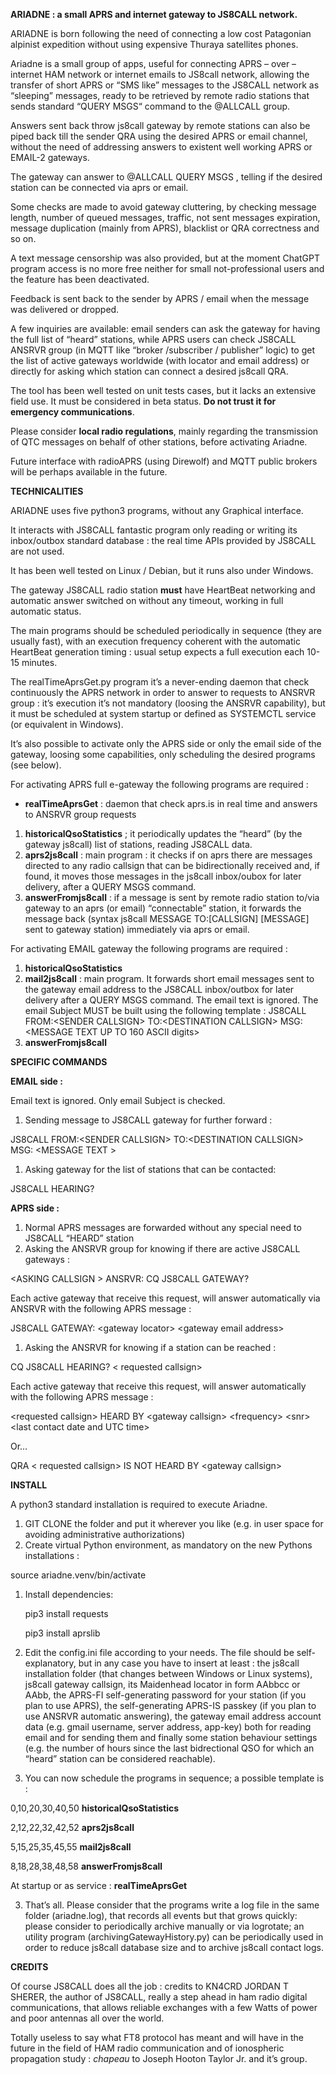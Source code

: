 **ARIADNE : a small APRS and internet gateway to JS8CALL network.**

ARIADNE is born following the need of connecting a low cost Patagonian alpinist expedition without using expensive Thuraya satellites phones.

Ariadne is a small group of apps, useful for connecting APRS – over – internet HAM network or internet emails to JS8call network, allowing the transfer of short APRS or “SMS like” messages to the JS8CALL network as “sleeping” messages, ready to be retrieved by remote radio stations that sends standard “QUERY MSGS“ command to the @ALLCALL group.

Answers sent back throw js8call gateway by remote stations can also be piped back till the sender QRA using the desired APRS or email channel, without the need of addressing answers to existent well working APRS or EMAIL-2 gateways.

The gateway can answer to @ALLCALL QUERY MSGS , telling if the desired station can be connected via aprs or email.

Some checks are made to avoid gateway cluttering, by checking message length, number of queued messages, traffic, not sent messages expiration, message duplication (mainly from APRS), blacklist or QRA correctness and so on.

A text message censorship was also provided, but at the moment ChatGPT program access is no more free neither for small not-professional users and the feature has been deactivated.

Feedback is sent back to the sender by APRS / email when the message was delivered or dropped.

A few inquiries are available: email senders can ask the gateway for having the full list of “heard” stations, while APRS users can check JS8CALL ANSRVR group (in MQTT like “broker /subscriber / publisher” logic) to get the list of active gateways worldwide (with locator and email address) or directly for asking which station can connect a desired js8call QRA.

The tool has been well tested on unit tests cases, but it lacks an extensive field use. It must be considered in beta status. **Do not trust it for emergency communications**.

Please consider **local radio regulations**, mainly regarding the transmission of QTC messages on behalf of other stations, before activating Ariadne.

Future interface with radioAPRS (using Direwolf) and MQTT public brokers will be perhaps available in the future.

**TECHNICALITIES**

ARIADNE uses five python3 programs, without any Graphical interface.

It interacts with JS8CALL fantastic program only reading or writing its inbox/outbox standard database : the real time APIs provided by JS8CALL are not used.

It has been well tested on Linux / Debian, but it runs also under Windows.

The gateway JS8CALL radio station **must** have HeartBeat networking and automatic answer switched on without any timeout, working in full automatic status.

The main programs should be scheduled periodically in sequence (they are usually fast), with an execution frequency coherent with the automatic HeartBeat generation timing : usual setup expects a full execution each 10-15 minutes.

The realTimeAprsGet.py program it’s a never-ending daemon that check continuously the APRS network in order to answer to requests to ANSRVR group : it’s execution it’s not mandatory (loosing the ANSRVR capability), but it must be scheduled at system startup or defined as SYSTEMCTL service (or equivalent in Windows).

It’s also possible to activate only the APRS side or only the email side of the gateway, loosing some capabilities, only scheduling the desired programs (see below).

For activating APRS full e-gateway the following programs are required :

-   **realTimeAprsGet** : daemon that check aprs.is in real time and answers to ANSRVR group requests
   
1.  **historicalQsoStatistics** ; it periodically updates the “heard” (by the gateway js8call) list of stations, reading JS8CALL data.
2.  **aprs2js8call** : main program : it checks if on aprs there are messages directed to any radio callsign that can be bidirectionally received and, if found, it moves those messages in the js8call inbox/oubox for later delivery, after a QUERY MSGS command.
3.  **answerFromjs8call** : if a message is sent by remote radio station to/via gateway to an aprs (or email) “connectable” station, it forwards the message back (syntax js8call MESSAGE TO:[CALLSIGN] [MESSAGE] sent to gateway station) immediately via aprs or email.

For activating EMAIL gateway the following programs are required :

1.  **historicalQsoStatistics**
2.  **mail2js8call** : main program. It forwards short email messages sent to the gateway email address to the JS8CALL inbox/outbox for later delivery after a QUERY MSGS command. The email text is ignored. The email Subject MUST be built using the following template : JS8CALL FROM:\<SENDER CALLSIGN\> TO:\<DESTINATION CALLSIGN\> MSG: \<MESSAGE TEXT UP TO 160 ASCII digits\>
3.  **answerFromjs8call**

**SPECIFIC COMMANDS**

**EMAIL side :**

Email text is ignored. Only email Subject is checked.

1.  Sending message to JS8CALL gateway for further forward :

JS8CALL FROM:\<SENDER CALLSIGN\> TO:\<DESTINATION CALLSIGN\> MSG: \<MESSAGE TEXT \>

1.  Asking gateway for the list of stations that can be contacted:

JS8CALL HEARING?

**APRS side :**

1.  Normal APRS messages are forwarded without any special need to JS8CALL “HEARD” station
2.  Asking the ANSRVR group for knowing if there are active JS8CALL gateways :

\<ASKING CALLSIGN \> ANSRVR: CQ JS8CALL GATEWAY?

Each active gateway that receive this request, will answer automatically via ANSRVR with the following APRS message :

JS8CALL GATEWAY: \<gateway locator\> \<gateway email address\>

1.  Asking the ANSRVR for knowing if a station can be reached :

CQ JS8CALL HEARING? \< requested callsign\>

Each active gateway that receive this request, will answer automatically with the following APRS message :

\<requested callsign\> HEARD BY \<gateway callsign\> \<frequency\> \<snr\> \<last contact date and UTC time\>

Or…

QRA \< requested callsign\> IS NOT HEARD BY \<gateway callsign\>

**INSTALL**

A python3 standard installation is required to execute Ariadne.

1.  GIT CLONE the folder and put it wherever you like (e.g. in user space for avoiding administrative authorizations)
2.  Create virtual Python environment, as mandatory on the new Pythons installations :

source ariadne.venv/bin/activate

1.  Install dependencies:

    pip3 install requests

    pip3 install aprslib

1.  Edit the config.ini file according to your needs. The file should be self-explanatory, but in any case you have to insert at least : the js8call installation folder (that changes between Windows or Linux systems), js8call gateway callsign, its Maidenhead locator in form AAbbcc or AAbb, the APRS-FI self-generating password for your station (if you plan to use APRS), the self-generating APRS-IS passkey (if you plan to use ANSRVR automatic answering), the gateway email address account data (e.g. gmail username, server address, app-key) both for reading email and for sending them and finally some station behaviour settings (e.g. the number of hours since the last bidrectional QSO for which an “heard” station can be considered reachable).
2.  You can now schedule the programs in sequence; a possible template is :

0,10,20,30,40,50 **historicalQsoStatistics**

2,12,22,32,42,52 **aprs2js8call**

5,15,25,35,45,55 **mail2js8call**

8,18,28,38,48,58 **answerFromjs8call**

At startup or as service : **realTimeAprsGet**

3.  That’s all. Please consider that the programs write a log file in the same folder (ariadne.log), that records all events but that grows quickly: please consider to periodically archive manually or via logrotate; an utility program (archivingGatewayHistory.py) can be periodically used in order to reduce js8call database size and to archive js8call contact logs.

**CREDITS**

Of course JS8CALL does all the job : credits to KN4CRD JORDAN T SHERER, the author of JS8CALL, really a step ahead in ham radio digital communications, that allows reliable exchanges with a few Watts of power and poor antennas all over the world.

Totally useless to say what FT8 protocol has meant and will have in the future in the field of HAM radio communication and of ionospheric propagation study : *chapeau* to Joseph Hooton Taylor Jr. and it’s group.
